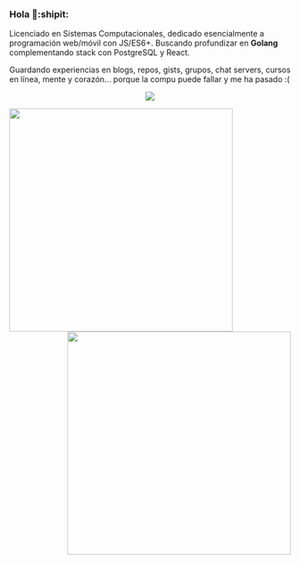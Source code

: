 ### Hola 👋:shipit:

Licenciado en Sistemas Computacionales, dedicado esencialmente a programación web/móvil con JS/ES6+. Buscando profundizar en **Golang** complementando stack con PostgreSQL y React.

Guardando experiencias en blogs, repos, gists, grupos, chat servers, cursos en línea, mente y corazón... porque la compu puede fallar y me ha pasado :(

<p align="center">
  <img align='center' src="https://visitor-badge.laobi.icu/badge?page_id=zeroidentidad.visitor-badge">
</p>


<p align="center">
  <img align="left" src="https://github-readme-stats.vercel.app/api?username=zeroidentidad&show_icons=true&theme=dark" width="400">
  <img align="right" src="https://github-readme-stats.vercel.app/api/top-langs/?username=zeroidentidad&layout=compact&theme=dark&langs_count=10&hide=css,scss,html,java,kotlin,objective-c,php" width="400"/>
</p>
